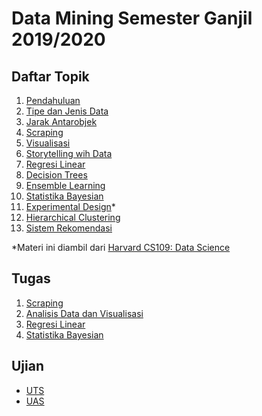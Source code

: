 # Data Mining Semester Ganjil 2019/2020

## Daftar Topik

1. [Pendahuluan](01-intro.pdf)
2. [Tipe dan Jenis Data](02-data.pdf)
3. [Jarak Antarobjek](03-jarak.pdf)
4. [Scraping](04-scraping.pdf)
5. [Visualisasi](05-visualisasi.pdf)
6. [Storytelling wih Data](https://docs.google.com/presentation/d/19JSt8f6iUpWnAIlEGTmbRFaPm9AHeZfXPrFDxIqcVpM/edit?usp=sharing)
7. [Regresi Linear](07-regresi.pdf)
8. [Decision Trees](08-dt.pdf)
9. [Ensemble Learning](09-ensemble.pdf)
10. [Statistika Bayesian](https://docs.google.com/presentation/d/1qG8yi3P9hbTzGhkUS-wpbNjjHSBZNQBk9K-VAH3JCRQ/edit?usp=sharing)
11. [Experimental Design](https://github.com/cs109/2015/raw/master/Lectures/22ExperimentalDesign.pdf)*
12. [Hierarchical Clustering](12-hierarchical.pdf)
13. [Sistem Rekomendasi](13-recsys.pdf)

*Materi ini diambil dari [Harvard CS109: Data Science](https://cs109.github.io/2015/)

## Tugas

1. [Scraping](tugas-1.pdf)
2. [Analisis Data dan Visualisasi](https://colab.research.google.com/github/aliakbars/uai-dm/blob/master/scripts/tugas2.ipynb)
3. [Regresi Linear](https://colab.research.google.com/github/aliakbars/uai-dm/blob/master/scripts/tugas3c.ipynb)
4. [Statistika Bayesian](https://colab.research.google.com/github/aliakbars/uai-dm/blob/master/scripts/tugas4c.ipynb)

## Ujian

* [UTS](exam/exam-2019.pdf)
* [UAS](exam/final-exam-2019.pdf)